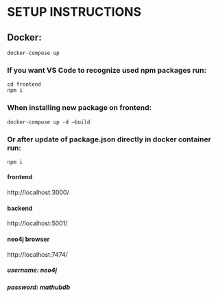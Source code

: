 # SETUP INSTRUCTIONS
## Docker:
```
docker-compose up
```

### If you want VS Code to recognize used npm packages run:
```
cd frontend
npm i
```

### When installing new package on frontend:
```
docker-compose up -d —build
```

### Or after update of package.json directly in docker container run:
```
npm i
```

#### frontend
http://localhost:3000/

#### backend
http://localhost:5001/

#### neo4j browser
http://localhost:7474/
##### username: **neo4j**
##### password: **mathubdb**